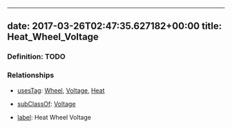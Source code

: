 
---
date: 2017-03-26T02:47:35.627182+00:00
title: Heat_Wheel_Voltage
---
### Definition: TODO

### Relationships

* [usesTag](https://brickschema.org/schema/1.0/BrickFrame#usesTag): [Wheel](https://brickschema.org/schema/1.0/BrickTag#Wheel), [Voltage](https://brickschema.org/schema/1.0/BrickTag#Voltage), [Heat](https://brickschema.org/schema/1.0/BrickTag#Heat)

* [subClassOf](http://www.w3.org/2000/01/rdf-schema#subClassOf): [Voltage](https://brickschema.org/schema/1.0/Brick#Voltage)

* [label](http://www.w3.org/2000/01/rdf-schema#label): Heat Wheel Voltage
